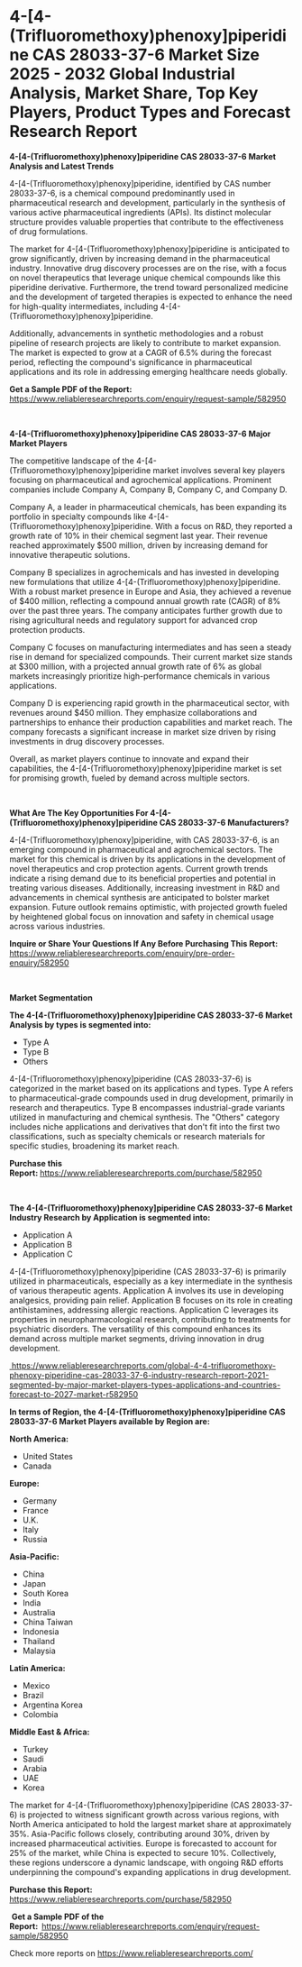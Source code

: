 <p><h1>4-[4-(Trifluoromethoxy)phenoxy]piperidine CAS 28033-37-6 Market Size 2025 - 2032 Global Industrial Analysis, Market Share, Top Key Players, Product Types and Forecast Research Report</h1></p><p><strong>4-[4-(Trifluoromethoxy)phenoxy]piperidine CAS 28033-37-6 Market Analysis and Latest Trends</strong></p>
<p><p>4-[4-(Trifluoromethoxy)phenoxy]piperidine, identified by CAS number 28033-37-6, is a chemical compound predominantly used in pharmaceutical research and development, particularly in the synthesis of various active pharmaceutical ingredients (APIs). Its distinct molecular structure provides valuable properties that contribute to the effectiveness of drug formulations.</p><p>The market for 4-[4-(Trifluoromethoxy)phenoxy]piperidine is anticipated to grow significantly, driven by increasing demand in the pharmaceutical industry. Innovative drug discovery processes are on the rise, with a focus on novel therapeutics that leverage unique chemical compounds like this piperidine derivative. Furthermore, the trend toward personalized medicine and the development of targeted therapies is expected to enhance the need for high-quality intermediates, including 4-[4-(Trifluoromethoxy)phenoxy]piperidine.</p><p>Additionally, advancements in synthetic methodologies and a robust pipeline of research projects are likely to contribute to market expansion. The market is expected to grow at a CAGR of 6.5% during the forecast period, reflecting the compound's significance in pharmaceutical applications and its role in addressing emerging healthcare needs globally.</p></p>
<p><strong>Get a Sample PDF of the Report:&nbsp;</strong> <a href="https://www.reliableresearchreports.com/enquiry/request-sample/582950?utm_campaign=2245&utm_medium=2&utm_source=Github&utm_content=ia&utm_term=23032025&utm_id=4-4-trifluoromethoxyphenoxypiperidine-cas-28033-37-6">https://www.reliableresearchreports.com/enquiry/request-sample/582950</a></p>
<p>&nbsp;</p>
<p><strong>4-[4-(Trifluoromethoxy)phenoxy]piperidine CAS 28033-37-6 Major Market Players</strong></p>
<p><p>The competitive landscape of the 4-[4-(Trifluoromethoxy)phenoxy]piperidine market involves several key players focusing on pharmaceutical and agrochemical applications. Prominent companies include Company A, Company B, Company C, and Company D.</p><p>Company A, a leader in pharmaceutical chemicals, has been expanding its portfolio in specialty compounds like 4-[4-(Trifluoromethoxy)phenoxy]piperidine. With a focus on R&D, they reported a growth rate of 10% in their chemical segment last year. Their revenue reached approximately $500 million, driven by increasing demand for innovative therapeutic solutions.</p><p>Company B specializes in agrochemicals and has invested in developing new formulations that utilize 4-[4-(Trifluoromethoxy)phenoxy]piperidine. With a robust market presence in Europe and Asia, they achieved a revenue of $400 million, reflecting a compound annual growth rate (CAGR) of 8% over the past three years. The company anticipates further growth due to rising agricultural needs and regulatory support for advanced crop protection products.</p><p>Company C focuses on manufacturing intermediates and has seen a steady rise in demand for specialized compounds. Their current market size stands at $300 million, with a projected annual growth rate of 6% as global markets increasingly prioritize high-performance chemicals in various applications.</p><p>Company D is experiencing rapid growth in the pharmaceutical sector, with revenues around $450 million. They emphasize collaborations and partnerships to enhance their production capabilities and market reach. The company forecasts a significant increase in market size driven by rising investments in drug discovery processes.</p><p>Overall, as market players continue to innovate and expand their capabilities, the 4-[4-(Trifluoromethoxy)phenoxy]piperidine market is set for promising growth, fueled by demand across multiple sectors.</p></p>
<p>&nbsp;</p>
<p><strong>What Are The Key Opportunities For 4-[4-(Trifluoromethoxy)phenoxy]piperidine CAS 28033-37-6 Manufacturers?</strong></p>
<p><p>4-[4-(Trifluoromethoxy)phenoxy]piperidine, with CAS 28033-37-6, is an emerging compound in pharmaceutical and agrochemical sectors. The market for this chemical is driven by its applications in the development of novel therapeutics and crop protection agents. Current growth trends indicate a rising demand due to its beneficial properties and potential in treating various diseases. Additionally, increasing investment in R&D and advancements in chemical synthesis are anticipated to bolster market expansion. Future outlook remains optimistic, with projected growth fueled by heightened global focus on innovation and safety in chemical usage across various industries.</p></p>
<p><strong>Inquire or Share Your Questions If Any Before Purchasing This Report:</strong> <a href="https://www.reliableresearchreports.com/enquiry/pre-order-enquiry/582950?utm_campaign=2245&utm_medium=2&utm_source=Github&utm_content=ia&utm_term=23032025&utm_id=4-4-trifluoromethoxyphenoxypiperidine-cas-28033-37-6">https://www.reliableresearchreports.com/enquiry/pre-order-enquiry/582950</a></p>
<p>&nbsp;</p>
<p><strong>Market Segmentation</strong></p>
<p><strong>The 4-[4-(Trifluoromethoxy)phenoxy]piperidine CAS 28033-37-6 Market Analysis by types is segmented into:</strong></p>
<p><ul><li>Type A</li><li>Type B</li><li>Others</li></ul></p>
<p><p>4-[4-(Trifluoromethoxy)phenoxy]piperidine (CAS 28033-37-6) is categorized in the market based on its applications and types. Type A refers to pharmaceutical-grade compounds used in drug development, primarily in research and therapeutics. Type B encompasses industrial-grade variants utilized in manufacturing and chemical synthesis. The "Others" category includes niche applications and derivatives that don't fit into the first two classifications, such as specialty chemicals or research materials for specific studies, broadening its market reach.</p></p>
<p><strong>Purchase this Report:&nbsp;</strong><a href="https://www.reliableresearchreports.com/purchase/582950?utm_campaign=2245&utm_medium=2&utm_source=Github&utm_content=ia&utm_term=23032025&utm_id=4-4-trifluoromethoxyphenoxypiperidine-cas-28033-37-6">https://www.reliableresearchreports.com/purchase/582950</a></p>
<p>&nbsp;</p>
<p><strong>The 4-[4-(Trifluoromethoxy)phenoxy]piperidine CAS 28033-37-6 Market Industry Research by Application is segmented into:</strong></p>
<p><ul><li>Application A</li><li>Application B</li><li>Application C</li></ul></p>
<p><p>4-[4-(Trifluoromethoxy)phenoxy]piperidine (CAS 28033-37-6) is primarily utilized in pharmaceuticals, especially as a key intermediate in the synthesis of various therapeutic agents. Application A involves its use in developing analgesics, providing pain relief. Application B focuses on its role in creating antihistamines, addressing allergic reactions. Application C leverages its properties in neuropharmacological research, contributing to treatments for psychiatric disorders. The versatility of this compound enhances its demand across multiple market segments, driving innovation in drug development.</p></p>
<p><a href="https://www.reliableresearchreports.com/global-4-4-trifluoromethoxy-phenoxy-piperidine-cas-28033-37-6-industry-research-report-2021-segmented-by-major-market-players-types-applications-and-countries-forecast-to-2027-market-r582950?utm_campaign=2245&utm_medium=2&utm_source=Github&utm_content=ia&utm_term=23032025&utm_id=4-4-trifluoromethoxyphenoxypiperidine-cas-28033-37-6">&nbsp;https://www.reliableresearchreports.com/global-4-4-trifluoromethoxy-phenoxy-piperidine-cas-28033-37-6-industry-research-report-2021-segmented-by-major-market-players-types-applications-and-countries-forecast-to-2027-market-r582950</a></p>
<p><strong>In terms of Region, the 4-[4-(Trifluoromethoxy)phenoxy]piperidine CAS 28033-37-6 Market Players available by Region are:</strong></p>
<p>
    <p> <strong> North America: </strong>
        <ul>
            <li>United States</li>
            <li>Canada</li>
        </ul>
        </p> 
    <p> <strong> Europe: </strong>
        <ul>
            <li>Germany</li>
            <li>France</li>
            <li>U.K.</li>
            <li>Italy</li>
            <li>Russia</li>
        </ul>
        </p> 
    <p> <strong> Asia-Pacific: </strong>
        <ul>
            <li>China</li>
            <li>Japan</li>
            <li>South Korea</li>
            <li>India</li>
            <li>Australia</li>
            <li>China Taiwan</li>
            <li>Indonesia</li>
            <li>Thailand</li>
            <li>Malaysia</li>
        </ul>
        </p> 
    <p> <strong> Latin America: </strong>
        <ul>
            <li>Mexico</li>
            <li>Brazil</li>
            <li>Argentina Korea</li>
            <li>Colombia</li>
        </ul>
        </p> 
    <p> <strong> Middle East & Africa: </strong>
        <ul>
            <li>Turkey</li>
            <li>Saudi</li>
            <li>Arabia</li>
            <li>UAE</li>
            <li>Korea</li>
        </ul>
    </p>
    </p>
<p><p>The market for 4-[4-(Trifluoromethoxy)phenoxy]piperidine (CAS 28033-37-6) is projected to witness significant growth across various regions, with North America anticipated to hold the largest market share at approximately 35%. Asia-Pacific follows closely, contributing around 30%, driven by increased pharmaceutical activities. Europe is forecasted to account for 25% of the market, while China is expected to secure 10%. Collectively, these regions underscore a dynamic landscape, with ongoing R&D efforts underpinning the compound's expanding applications in drug development.</p></p>
<p><strong>Purchase this Report: </strong><a href="https://www.reliableresearchreports.com/purchase/582950?utm_campaign=2245&utm_medium=2&utm_source=Github&utm_content=ia&utm_term=23032025&utm_id=4-4-trifluoromethoxyphenoxypiperidine-cas-28033-37-6">https://www.reliableresearchreports.com/purchase/582950</a></p>
<p>&nbsp;<strong>Get a Sample PDF of the Report:&nbsp;&nbsp;</strong><a href="https://www.reliableresearchreports.com/enquiry/request-sample/582950?utm_campaign=2245&utm_medium=2&utm_source=Github&utm_content=ia&utm_term=23032025&utm_id=4-4-trifluoromethoxyphenoxypiperidine-cas-28033-37-6">https://www.reliableresearchreports.com/enquiry/request-sample/582950</a></p>
<p><strong></strong></p>
<p>Check more reports on <a href="https://www.reliableresearchreports.com/?utm_campaign=2245&utm_medium=2&utm_source=Github&utm_content=ia&utm_term=23032025&utm_id=4-4-trifluoromethoxyphenoxypiperidine-cas-28033-37-6">https://www.reliableresearchreports.com/</a></p>